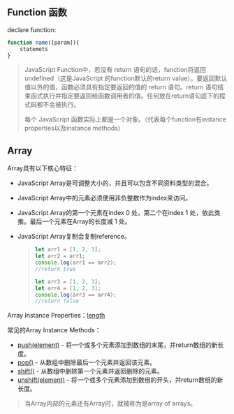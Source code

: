 ## Function 函数

declare function:

```javascript
function name([param]){
    statemets
}
```

> JavaScript Function中，若没有 return 语句的话，function将返回undefined（这是JavaScript 的function默认的return value）。要返回默认值以外的值，函数必须具有指定要返回的值的 return 语句。return 语句结束函式执行并指定要返回给函数调用者的值。任何放在return语句底下的程式码都不会被执行。
>
> 每个 JavaScript 函数实际上都是一个对象。（代表每个function有instance properties以及instance methods）

## Array

Array具有以下核心特征：

- JavaScript Array是可调整大小的，并且可以包含不同资料类型的混合。

- JavaScript Array中的元素必须使用非负整数作为index来访问。

- JavaScript Array的第一个元素在index 0 处，第二个在index 1 处，依此类推。最后一个元素在Array的长度减 1 处。

- JavaScript Array复制会复制reference。

  > ```javascript
  > let arr1 = [1, 2, 3];
  > let arr2 = arr1;
  > console.log(arr1 == arr2);
  > //return true
  > 
  > let arr3 = [1, 2, 3];
  > let arr4 = [1, 2, 3];
  > console.log(arr3 == arr4);
  > //return false
  > ```

Array Instance Properties：[length](https://developer.mozilla.org/zh-CN/docs/Web/JavaScript/Reference/Global_Objects/Array/length)

常见的Array Instance Methods：

- [push(element)](https://developer.mozilla.org/zh-CN/docs/Web/JavaScript/Reference/Global_Objects/Array/push) - 将一个或多个元素添加到数组的末尾，并return数组的新长度。
- [pop()](https://developer.mozilla.org/zh-CN/docs/Web/JavaScript/Reference/Global_Objects/Array/pop) - 从数组中删除最后一个元素并返回该元素。
- [shift()](https://developer.mozilla.org/zh-CN/docs/Web/JavaScript/Reference/Global_Objects/Array/shift) - 从数组中删除第一个元素并返回删除的元素。
- [unshift(element)](https://developer.mozilla.org/zh-CN/docs/Web/JavaScript/Reference/Global_Objects/Array/unshift) - 将一个或多个元素添加到数组的开头，并return数组的新长度。

> 当Array内部的元素还有Array时，就被称为是array of arrays。
